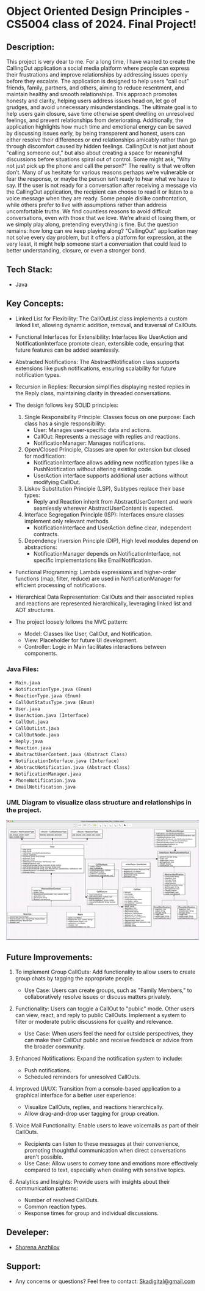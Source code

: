 # Object Oriented Design Principles - CS5004 class of 2024. Final Project!

## Description:
This project is very dear to me. For a long time, I have wanted to create the CallingOut application a social media platform where people can express their frustrations and improve relationships by addressing issues openly before they escalate. The application is designed to help users "call out" friends, family, partners, and others, aiming to reduce resentment, and maintain healthy and smooth relationships. This approach promotes honesty and clarity, helping users address issues head on, let go of grudges, and avoid unnecessary misunderstandings. The ultimate goal is to help users gain closure, save time otherwise spent dwelling on unresolved feelings, and prevent relationships from deteriorating. Additionally, the application highlights how much time and emotional energy can be saved by discussing issues early, by being transparent and honest, users can either resolve their differences or end relationships amicably rather than go through discomfort caused by hidden feelings. CallingOut is not just about "calling someone out," but also about creating a space for meaningful discussions before situations spiral out of control. Some might ask, "Why not just pick up the phone and call the person?" The reality is that we often don’t. Many of us hesitate for various reasons perhaps we’re vulnerable or fear the response, or maybe the person isn’t ready to hear what we have to say. If the user is not ready for a conversation after receiving a message via the CallingOut application, the recipient can choose to read it or listen to a voice message when they are ready. Some people dislike confrontation, while others prefer to live with assumptions rather than address uncomfortable truths. We find countless reasons to avoid difficult conversations, even with those that we love. We’re afraid of losing them, or we simply play along, pretending everything is fine. But the question remains: how long can we keep playing along? "CallingOut" application may not solve every day problem, but it offers a platform for expression, at the very least, it might help someone start a conversation that could lead to better understanding, closure, or even a stronger bond.


## Tech Stack:

- Java

## Key Concepts:

- Linked List for Flexibility: The CallOutList class implements a custom linked list, allowing dynamic addition, removal, and traversal of CallOuts.
- Functional Interfaces for Extensibility: Interfaces like UserAction and NotificationInterface promote clean, extensible code, ensuring that future features can be added seamlessly.
- Abstracted Notifications: The AbstractNotification class supports extensions like push notifications, ensuring scalability for future notification types.
- Recursion in Replies: Recursion simplifies displaying nested replies in the Reply class, maintaining clarity in threaded conversations.

- The design follows key SOLID principles:

    1. Single Responsibility Principle: Classes focus on one purpose: Each class has a single responsibility:
        - User: Manages user-specific data and actions.
        - CallOut: Represents a message with replies and reactions.
        - NotificationManager: Manages notifications.
    2. Open/Closed Principle, Classes are open for extension but closed for modification:
        - NotificationInterface allows adding new notification types like a PushNotification without altering existing code.
        - UserAction interface supports additional user actions without modifying CallOut.
    3. Liskov Substitution Principle (LSP), Subtypes replace their base types:
        - Reply and Reaction inherit from AbstractUserContent and work seamlessly wherever AbstractUserContent is expected.
    4. Interface Segregation Principle (ISP): Interfaces ensure classes implement only relevant methods.
        - NotificationInterface and UserAction define clear, independent contracts.
    5. Dependency Inversion Principle (DIP), High level modules depend on abstractions:
        - NotificationManager depends on NotificationInterface, not specific implementations like EmailNotification.

- Functional Programming: Lambda expressions and higher-order functions (map, filter, reduce) are used in NotificationManager for efficient processing of notifications.

- Hierarchical Data Representation: CallOuts and their associated replies and reactions are represented hierarchically, leveraging linked list and ADT structures.

- The project loosely follows the MVC pattern:
    - Model: Classes like User, CallOut, and Notification.
    - View: Placeholder for future UI development.
    - Controller: Logic in Main facilitates interactions between components.


### Java Files:

- `Main.java`
- `NotificationType.java (Enum)`
- `ReactionType.java (Enum)`
- `CallOutStatusType.java (Enum)`
- `User.java`
- `UserAction.java (Interface)`
- `CallOut.java`
- `CallOutList.java`
- `CallOutNode.java`
- `Reply.java`
- `Reaction.java`
- `AbstractUserContent.java (Abstract Class)`
- `NotificationInterface.java (Interface)`
- `AbstractNotification.java (Abstract Class)`
- `NotificationManager.java`
- `PhoneNotification.java`
- `EmailNotification.java`

### UML Diagram to visualize class structure and relationships in the project.
![alt text](/images/uml.png)


## Future Improvements:

1. To implement Group CallOuts: Add functionality to allow users to create group chats by tagging the appropriate people.
    - Use Case: Users can create groups, such as "Family Members," to collaboratively resolve issues or discuss matters privately.

2. Functionality: Users can toggle a CallOut to "public" mode. Other users can view, react, and reply to public CallOuts. Implement a system to filter or moderate public discussions for quality and relevance.
    - Use Case: When users feel the need for outside perspectives, they can make their CallOut public and receive feedback or advice from the broader community.

3. Enhanced Notifications: Expand the notification system to include:
    - Push notifications.
    - Scheduled reminders for unresolved CallOuts.

4. Improved UI/UX: Transition from a console-based application to a graphical interface for a better user experience:
    - Visualize CallOuts, replies, and reactions hierarchically.
    - Allow drag-and-drop user tagging for group creation.

5. Voice Mail Functionality: Enable users to leave voicemails as part of their CallOuts.            
    - Recipients can listen to these messages at their convenience, promoting thoughtful communication when direct conversations aren't possible.
    - Use Case: Allow users to convey tone and emotions more effectively compared to text, especially when dealing with sensitive topics.

6. Analytics and Insights:
Provide users with insights about their communication patterns:
    - Number of resolved CallOuts.
    - Common reaction types.
    - Response times for group and individual discussions.


## Develeper:

- [Shorena Anzhilov](https://github.com/ShorenaK) 

## Support: 
- Any concerns or questions? Feel free to contact: Skadigital@gmail.com
